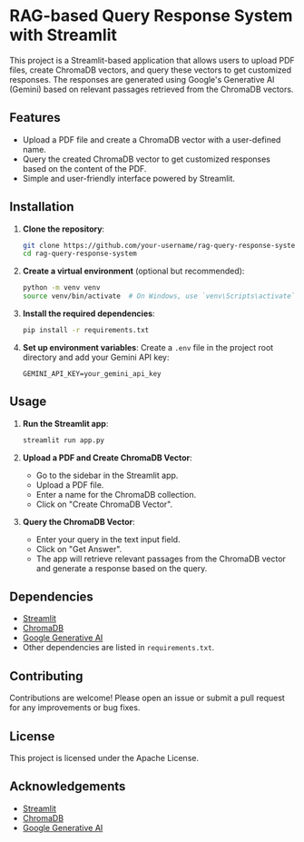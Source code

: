 # RAG-based Query Response System with Streamlit

This project is a Streamlit-based application that allows users to upload PDF files, create ChromaDB vectors, and query these vectors to get customized responses. The responses are generated using Google's Generative AI (Gemini) based on relevant passages retrieved from the ChromaDB vectors.

## Features

- Upload a PDF file and create a ChromaDB vector with a user-defined name.
- Query the created ChromaDB vector to get customized responses based on the content of the PDF.
- Simple and user-friendly interface powered by Streamlit.

## Installation

1. **Clone the repository**:
    ```bash
    git clone https://github.com/your-username/rag-query-response-system.git
    cd rag-query-response-system
    ```

2. **Create a virtual environment** (optional but recommended):
    ```bash
    python -m venv venv
    source venv/bin/activate  # On Windows, use `venv\Scripts\activate`
    ```

3. **Install the required dependencies**:
    ```bash
    pip install -r requirements.txt
    ```

4. **Set up environment variables**:
    Create a `.env` file in the project root directory and add your Gemini API key:
    ```env
    GEMINI_API_KEY=your_gemini_api_key
    ```

## Usage

1. **Run the Streamlit app**:
    ```bash
    streamlit run app.py
    ```

2. **Upload a PDF and Create ChromaDB Vector**:
    - Go to the sidebar in the Streamlit app.
    - Upload a PDF file.
    - Enter a name for the ChromaDB collection.
    - Click on "Create ChromaDB Vector".

3. **Query the ChromaDB Vector**:
    - Enter your query in the text input field.
    - Click on "Get Answer".
    - The app will retrieve relevant passages from the ChromaDB vector and generate a response based on the query.

## Dependencies

- [Streamlit](https://streamlit.io/)
- [ChromaDB](https://github.com/chroma-core/chroma)
- [Google Generative AI](https://cloud.google.com/ai-platform/generative-ai)
- Other dependencies are listed in `requirements.txt`.

## Contributing

Contributions are welcome! Please open an issue or submit a pull request for any improvements or bug fixes.

## License

This project is licensed under the Apache License.

## Acknowledgements

- [Streamlit](https://streamlit.io/)
- [ChromaDB](https://github.com/chroma-core/chroma)
- [Google Generative AI](https://cloud.google.com/ai-platform/generative-ai)

